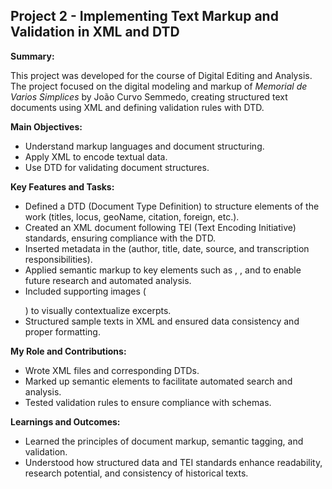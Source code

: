 ## Project 2 - Implementing Text Markup and Validation in XML and DTD

**Summary:**

This project was developed for the course of Digital Editing and Analysis.</br>
The project focused on the digital modeling and markup of *Memorial de Varios Simplices* by João Curvo Semmedo, creating structured text documents using XML and defining validation rules with DTD.

**Main Objectives:**

- Understand markup languages and document structuring.
- Apply XML to encode textual data.
- Use DTD for validating document structures.

**Key Features and Tasks:**

- Defined a DTD (Document Type Definition) to structure elements of the work (titles, locus, geoName, citation, foreign, etc.).
- Created an XML document following TEI (Text Encoding Initiative) standards, ensuring compliance with the DTD.
- Inserted metadata in the <teiHeader> (author, title, date, source, and transcription responsibilities).
- Applied semantic markup to key elements such as <drug>, <ingredient>, and <herb> to enable future research and automated analysis.
- Included supporting images (<figure><graphic url="..."/></figure>) to visually contextualize excerpts.
- Structured sample texts in XML and ensured data consistency and proper formatting.

**My Role and Contributions:**

- Wrote XML files and corresponding DTDs.
- Marked up semantic elements to facilitate automated search and analysis.
- Tested validation rules to ensure compliance with schemas.

**Learnings and Outcomes:**

- Learned the principles of document markup, semantic tagging, and validation.
- Understood how structured data and TEI standards enhance readability, research potential, and consistency of historical texts.
